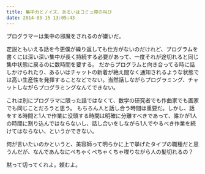 ```yaml
---
title: 集中力とノイズ、あるいはコミュ障の叫び
date: 2014-03-15 13:05:43
---
```


プログラマーは集中の邪魔をされるのが嫌いだ。

定説ともいえる話を今更僕が繰り返しても仕方がないのだけれど、プログラムを書くには深い深い集中が長く持続する必要があって、一度それが途切れると同じ集中状態に戻るのに数時間を要する。
だからプログラムと向き合ってる時に話しかけられたり、あるいはチャットの新着が絶え間なく通知されるような状態では高い生産性を発揮することなどでない。当然話しながらプログラミング、チャットしながらプログラミングなんてできない。

これは別にプログラマに限った話ではなくて、数学の研究者でも作曲家でも画家でも同じことだろうと思う。
もちろん人と話し合う時間は重要だ。しかし、話をする時間と1人で作業に没頭する時間は明確に分離すべきであって、誰かが1人の時間に割り込んではならないし、話し合いをしながら1人でやるべき作業を続けてはならない、というかできない。

何が言いたいのかというと、美容師って明らかに上で挙げたタイプの職種だと思うんだが、なんであんなにぺちゃくぺちゃくちゃ喋りながら人の髪切れるの？

黙って切ってくれよ。頼むよ。
